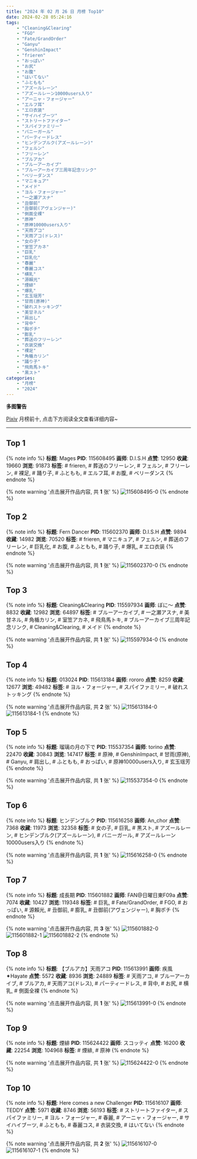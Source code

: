 ```yaml
---
title: "2024 年 02 月 26 日 月榜 Top10"
date: 2024-02-28 05:24:16
tags:
    - "Cleaning&Clearing"
    - "FGO"
    - "Fate/GrandOrder"
    - "Ganyu"
    - "GenshinImpact"
    - "frieren"
    - "おっぱい"
    - "お尻"
    - "お腹"
    - "はいてない"
    - "ふともも"
    - "アズールレーン"
    - "アズールレーン10000users入り"
    - "アーニャ・フォージャー"
    - "エルフ耳"
    - "エロ衣装"
    - "サイハイブーツ"
    - "ストリートファイター"
    - "スパイファミリー"
    - "バニーガール"
    - "パーティードレス"
    - "ヒンデンブルク(アズールレーン)"
    - "フェルン"
    - "フリーレン"
    - "ブルアカ"
    - "ブルーアーカイブ"
    - "ブルーアーカイブ三周年記念リンク"
    - "ベリーダンス"
    - "マニキュア"
    - "メイド"
    - "ヨル・フォージャー"
    - "一之瀬アスナ"
    - "丑御前"
    - "丑御前(アヴェンジャー)"
    - "側面全裸"
    - "原神"
    - "原神10000users入り"
    - "天雨アコ"
    - "天雨アコ(ドレス)"
    - "女の子"
    - "室笠アカネ"
    - "巨乳"
    - "巨乳化"
    - "春麗"
    - "春麗コス"
    - "横乳"
    - "源賴光"
    - "煙緋"
    - "爆乳"
    - "玄玉瑶芳"
    - "甘雨(原神)"
    - "破れストッキング"
    - "美甘ネル"
    - "肩出し"
    - "背中"
    - "胸ポチ"
    - "膨乳"
    - "葬送のフリーレン"
    - "衣装交換"
    - "裸足"
    - "角楯カリン"
    - "踊り子"
    - "飛鳥馬トキ"
    - "黒スト"
categories:
    - "月榜"
    - "2024"
---
```


<i class="fa fa-triangle-exclamation"></i>**多图警告**<i class="fa fa-triangle-exclamation"></i>

[Pixiv](https://www.pixiv.net/) 月榜前十, 点击下方阅读全文查看详细内容~

<!-- more -->

---

## Top 1

{% note info %}
**标题**: Mages
**PID**: 115608495 **画师**: D.I.S.H
**点赞**: 12950 **收藏**: 19660 **浏览**: 91873
**标签**: # frieren, # 葬送のフリーレン, # フェルン, # フリーレン, # 裸足, # 踊り子, # ふともも, # エルフ耳, # お腹, # ベリーダンス
{% endnote %}

{% note warning '点击展开作品内容, 共 **1** 张' %}
![115608495-0](https://i.pixiv.re/img-original/img/2024/01/30/12/10/46/115608495_p0.jpg)
{% endnote %}

## Top 2

{% note info %}
**标题**: Fern  Dancer
**PID**: 115602370 **画师**: D.I.S.H
**点赞**: 9894 **收藏**: 14982 **浏览**: 70520
**标签**: # frieren, # マニキュア, # フェルン, # 葬送のフリーレン, # 巨乳化, # お腹, # ふともも, # 踊り子, # 爆乳, # エロ衣装
{% endnote %}

{% note warning '点击展开作品内容, 共 **1** 张' %}
![115602370-0](https://i.pixiv.re/img-original/img/2024/01/30/03/28/25/115602370_p0.jpg)
{% endnote %}

## Top 3

{% note info %}
**标题**: Cleaning&Clearing
**PID**: 115597934 **画师**: ぼに～
**点赞**: 8832 **收藏**: 12982 **浏览**: 64897
**标签**: # ブルーアーカイブ, # 一之瀬アスナ, # 美甘ネル, # 角楯カリン, # 室笠アカネ, # 飛鳥馬トキ, # ブルーアーカイブ三周年記念リンク, # Cleaning&Clearing, # メイド
{% endnote %}

{% note warning '点击展开作品内容, 共 **1** 张' %}
![115597934-0](https://i.pixiv.re/img-original/img/2024/01/30/00/01/27/115597934_p0.png)
{% endnote %}

## Top 4

{% note info %}
**标题**: 013024
**PID**: 115613184 **画师**: rororo
**点赞**: 8259 **收藏**: 12677 **浏览**: 49482
**标签**: # ヨル・フォージャー, # スパイファミリー, # 破れストッキング
{% endnote %}

{% note warning '点击展开作品内容, 共 **2** 张' %}
![115613184-0](https://i.pixiv.re/img-original/img/2024/01/30/17/23/23/115613184_p0.jpg)
![115613184-1](https://i.pixiv.re/img-original/img/2024/01/30/17/23/23/115613184_p1.jpg)
{% endnote %}

## Top 5

{% note info %}
**标题**: 瑠璃の月の下で
**PID**: 115537354 **画师**: torino
**点赞**: 22470 **收藏**: 30843 **浏览**: 147417
**标签**: # 原神, # GenshinImpact, # 甘雨(原神), # Ganyu, # 肩出し, # ふともも, # おっぱい, # 原神10000users入り, # 玄玉瑶芳
{% endnote %}

{% note warning '点击展开作品内容, 共 **1** 张' %}
![115537354-0](https://i.pixiv.re/img-original/img/2024/01/28/00/00/18/115537354_p0.jpg)
{% endnote %}

## Top 6

{% note info %}
**标题**: ヒンデンブルク
**PID**: 115616258 **画师**: An_chor
**点赞**: 7368 **收藏**: 11973 **浏览**: 32358
**标签**: # 女の子, # 巨乳, # 黒スト, # アズールレーン, # ヒンデンブルク(アズールレーン), # バニーガール, # アズールレーン10000users入り
{% endnote %}

{% note warning '点击展开作品内容, 共 **1** 张' %}
![115616258-0](https://i.pixiv.re/img-original/img/2024/02/02/11/11/09/115616258_p0.png)
{% endnote %}

## Top 7

{% note info %}
**标题**: 成長期
**PID**: 115601882 **画师**: FAN@日曜日東F09a
**点赞**: 7074 **收藏**: 10427 **浏览**: 119348
**标签**: # 巨乳, # Fate/GrandOrder, # FGO, # おっぱい, # 源賴光, # 丑御前, # 膨乳, # 丑御前(アヴェンジャー), # 胸ポチ
{% endnote %}

{% note warning '点击展开作品内容, 共 **3** 张' %}
![115601882-0](https://i.pixiv.re/img-original/img/2024/01/30/02/50/37/115601882_p0.png)
![115601882-1](https://i.pixiv.re/img-original/img/2024/01/30/02/50/37/115601882_p1.png)
![115601882-2](https://i.pixiv.re/img-original/img/2024/01/30/02/50/37/115601882_p2.png)
{% endnote %}

## Top 8

{% note info %}
**标题**: 【ブルアカ】天雨アコ
**PID**: 115613991 **画师**: 疾風✦Hayate
**点赞**: 5572 **收藏**: 8936 **浏览**: 24889
**标签**: # 天雨アコ, # ブルーアーカイブ, # ブルアカ, # 天雨アコ(ドレス), # パーティードレス, # 背中, # お尻, # 横乳, # 側面全裸
{% endnote %}

{% note warning '点击展开作品内容, 共 **1** 张' %}
![115613991-0](https://i.pixiv.re/img-original/img/2024/01/30/18/00/15/115613991_p0.jpg)
{% endnote %}

## Top 9

{% note info %}
**标题**: 煙緋
**PID**: 115624422 **画师**: スコッティ
**点赞**: 16200 **收藏**: 22254 **浏览**: 104968
**标签**: # 煙緋, # 原神
{% endnote %}

{% note warning '点击展开作品内容, 共 **1** 张' %}
![115624422-0](https://i.pixiv.re/img-original/img/2024/01/31/00/00/23/115624422_p0.jpg)
{% endnote %}

## Top 10

{% note info %}
**标题**: Here comes a new Challenger
**PID**: 115616107 **画师**: TEDDY
**点赞**: 5971 **收藏**: 8746 **浏览**: 56193
**标签**: # ストリートファイター, # スパイファミリー, # ヨル・フォージャー, # 春麗, # アーニャ・フォージャー, # サイハイブーツ, # ふともも, # 春麗コス, # 衣装交換, # はいてない
{% endnote %}

{% note warning '点击展开作品内容, 共 **2** 张' %}
![115616107-0](https://i.pixiv.re/img-original/img/2024/01/30/19/29/25/115616107_p0.jpg)
![115616107-1](https://i.pixiv.re/img-original/img/2024/01/30/19/29/25/115616107_p1.jpg)
{% endnote %}
